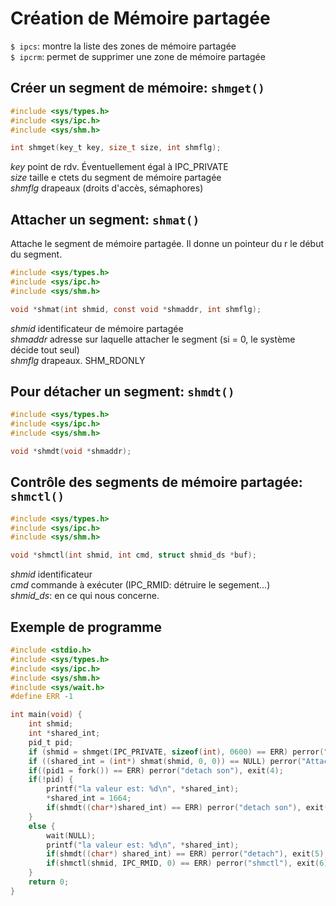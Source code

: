 # Création de Mémoire partagée

`$ ipcs`: montre la liste des zones de mémoire partagée  
`$ ipcrm`: permet de supprimer une zone de mémoire partagée

## Créer un segment de mémoire: `shmget()`

```c
#include <sys/types.h>
#include <sys/ipc.h>
#include <sys/shm.h>

int shmget(key_t key, size_t size, int shmflg);
```

*key* point de rdv. Éventuellement égal à IPC_PRIVATE  
*size* taille e ctets du segment de mémoire partagée  
*shmflg* drapeaux (droits d'accès, sémaphores) 

## Attacher un segment: `shmat()`

Attache le segment de mémoire partagée. Il donne un pointeur du r le début du segment.

```c
#include <sys/types.h>
#include <sys/ipc.h>
#include <sys/shm.h>

void *shmat(int shmid, const void *shmaddr, int shmflg);
```

*shmid* identificateur de mémoire partagée  
*shmaddr* adresse sur laquelle attacher le segment (si = 0, le système décide tout seul)  
*shmflg* drapeaux. SHM_RDONLY

## Pour détacher un segment: `shmdt()`  

```c
#include <sys/types.h>
#include <sys/ipc.h>
#include <sys/shm.h>

void *shmdt(void *shmaddr);
```

## Contrôle des segments de mémoire partagée: `shmctl()`

```c
#include <sys/types.h>
#include <sys/ipc.h>
#include <sys/shm.h>

void *shmctl(int shmid, int cmd, struct shmid_ds *buf);
```

*shmid* identificateur  
*cmd* commande à exécuter (IPC_RMID: détruire le segement...)  
*shmid_ds*:  en ce qui nous concerne.

## Exemple de programme

```c
#include <stdio.h>
#include <sys/types.h>
#include <sys/ipc.h>
#include <sys/shm.h>
#include <sys/wait.h>
#define ERR -1

int main(void) {
    int shmid;
    int *shared_int;
    pid_t pid;
    if (shmid = shmget(IPC_PRIVATE, sizeof(int), 0600) == ERR) perror("shget"), exit(2);
    if ((shared_int = (int*) shmat(shmid, 0, 0)) == NULL) perror("Attach"), exit(3);
    if((pid1 = fork()) == ERR) perror("detach son"), exit(4);
    if(!pid) {
        printf("la valeur est: %d\n", *shared_int);
        *shared_int = 1664;
        if(shmdt((char*)shared_int) == ERR) perror("detach son"), exit(4);
    }
    else {
        wait(NULL);
        printf("la valeur est: %d\n", *shared_int);
        if(shmdt((char*) shared_int) == ERR) perror("detach"), exit(5);
        if(shmctl(shmid, IPC_RMID, 0) == ERR) perror("shmctl"), exit(6);
    }
    return 0;
}
